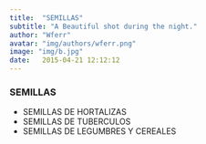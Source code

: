 ```yaml
---
title:  "SEMILLAS"
subtitle: "A Beautiful shot during the night."
author: "Wferr"
avatar: "img/authors/wferr.png"
image: "img/b.jpg"
date:   2015-04-21 12:12:12
---
```


### SEMILLAS 
- SEMILLAS DE HORTALIZAS
- SEMILLAS DE TUBERCULOS
- SEMILLAS DE LEGUMBRES Y CEREALES

